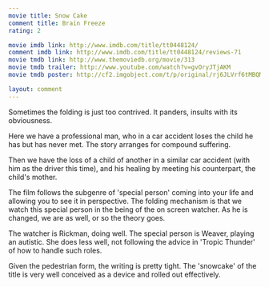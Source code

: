 ```yaml
---
movie title: Snow Cake
comment title: Brain Freeze
rating: 2

movie imdb link: http://www.imdb.com/title/tt0448124/
comment imdb link: http://www.imdb.com/title/tt0448124/reviews-71
movie tmdb link: http://www.themoviedb.org/movie/313
movie tmdb trailer: http://www.youtube.com/watch?v=gvOryJTjAKM
movie tmdb poster: http://cf2.imgobject.com/t/p/original/rj6JLVrf6tMBQMuP2KQ2UfwVfjM.jpg

layout: comment
---
```


Sometimes the folding is just too contrived. It panders, insults with its obviousness. 

Here we have a professional man, who in a car accident loses the child he has but has never met. The story arranges for compound suffering.

Then we have the loss of a child of another in a similar car accident (with him as the driver this time), and his healing by meeting his counterpart, the child's mother.

The film follows the subgenre of 'special person' coming into your life and allowing you to see it in perspective. The folding mechanism is that we watch this special person in the being of the on screen watcher. As he is changed, we are as well, or so the theory goes.

The watcher is Rickman, doing well. The special person is Weaver, playing an autistic. She does less well, not following the advice in 'Tropic Thunder' of how to handle such roles.

Given the pedestrian form, the writing is pretty tight. The 'snowcake' of the title is very well conceived as a device and rolled out effectively.